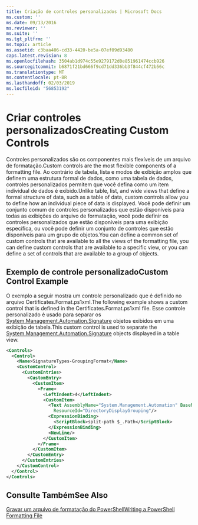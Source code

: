 ```yaml
---
title: Criação de controles personalizados | Microsoft Docs
ms.custom: ''
ms.date: 09/13/2016
ms.reviewer: ''
ms.suite: ''
ms.tgt_pltfrm: ''
ms.topic: article
ms.assetid: c3baa406-cd33-4420-be5a-07ef09d93480
caps.latest.revision: 8
ms.openlocfilehash: 3504ab1d974c55e9279172d0e851961474ccb926
ms.sourcegitcommit: b6871f21bd666f9cd71dd336bb3f844cf472b56c
ms.translationtype: MT
ms.contentlocale: pt-BR
ms.lasthandoff: 02/03/2019
ms.locfileid: "56853192"
---
```

# <a name="creating-custom-controls"></a><span data-ttu-id="8eb82-102">Criar controles personalizados</span><span class="sxs-lookup"><span data-stu-id="8eb82-102">Creating Custom Controls</span></span>

<span data-ttu-id="8eb82-103">Controles personalizados são os componentes mais flexíveis de um arquivo de formatação.</span><span class="sxs-lookup"><span data-stu-id="8eb82-103">Custom controls are the most flexible components of a formatting file.</span></span> <span data-ttu-id="8eb82-104">Ao contrário de tabela, lista e modos de exibição amplos que definem uma estrutura formal de dados, como uma tabela de dados, controles personalizados permitem que você defina como um item individual de dados é exibido.</span><span class="sxs-lookup"><span data-stu-id="8eb82-104">Unlike table, list, and wide views that define a formal structure of data, such as a table of data, custom controls allow you to define how an individual piece of data is displayed.</span></span> <span data-ttu-id="8eb82-105">Você pode definir um conjunto comum de controles personalizados que estão disponíveis para todas as exibições do arquivo de formatação, você pode definir os controles personalizados que estão disponíveis para uma exibição específica, ou você pode definir um conjunto de controles que estão disponíveis para um grupo de objetos.</span><span class="sxs-lookup"><span data-stu-id="8eb82-105">You can define a common set of custom controls that are available to all the views of the formatting file, you can define custom controls that are available to a specific view, or you can define a set of controls that are available to a group of objects.</span></span>

## <a name="custom-control-example"></a><span data-ttu-id="8eb82-106">Exemplo de controle personalizado</span><span class="sxs-lookup"><span data-stu-id="8eb82-106">Custom Control Example</span></span>

<span data-ttu-id="8eb82-107">O exemplo a seguir mostra um controle personalizado que é definido no arquivo Certificates.Format.ps1xml.</span><span class="sxs-lookup"><span data-stu-id="8eb82-107">The following example shows a custom control that is defined in the Certificates.Format.ps1xml file.</span></span> <span data-ttu-id="8eb82-108">Esse controle personalizado é usado para separar os [System.Management.Automation.Signature](/dotnet/api/System.Management.Automation.Signature) objetos exibidos em uma exibição de tabela.</span><span class="sxs-lookup"><span data-stu-id="8eb82-108">This custom control is used to separate the [System.Management.Automation.Signature](/dotnet/api/System.Management.Automation.Signature) objects displayed in a table view.</span></span>

```xml
<Controls>
  <Control>
    <Name>SignatureTypes-GroupingFormat</Name>
    <CustomControl>
      <CustomEntries>
        <CustomEntry>
          <CustomItem>
            <Frame>
              <LeftIndent>4</LeftIndent>
              <CustomItem>
                <Text AssemblyName="System.Management.Automation" BaseName="FileSystemProviderStrings"
                  ResourceId="DirectoryDisplayGrouping"/>
                <ExpressionBinding>
                  <ScriptBlock>split-path $_.Path</ScriptBlock>
                </ExpressionBinding>
                <NewLine/>
              </CustomItem>
            </Frame>
          </CustomItem>
        </CustomEntry>
      </CustomEntries>
    </CustomControl>
  </Control>
</Controls>

```

## <a name="see-also"></a><span data-ttu-id="8eb82-109">Consulte Também</span><span class="sxs-lookup"><span data-stu-id="8eb82-109">See Also</span></span>

[<span data-ttu-id="8eb82-110">Gravar um arquivo de formatação do PowerShell</span><span class="sxs-lookup"><span data-stu-id="8eb82-110">Writing a PowerShell Formatting File</span></span>](./writing-a-powershell-formatting-file.md)
